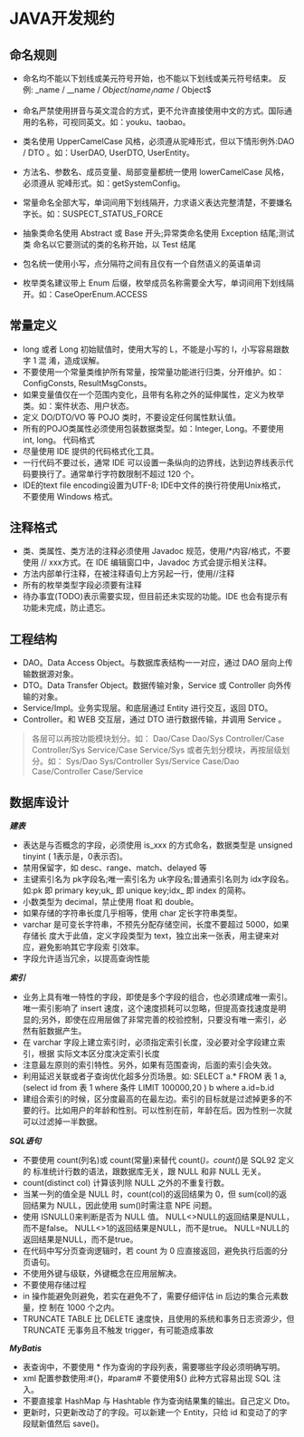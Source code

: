JAVA开发规约
===

命名规则
---
+ 命名均不能以下划线或美元符号开始，也不能以下划线或美元符号结束。 反例: _name / __name / $Object / name_ / name$ / Object$

+ 命名严禁使用拼音与英文混合的方式，更不允许直接使用中文的方式。国际通用的名称，可视同英文。如：youku、taobao。
+ 类名使用 UpperCamelCase 风格，必须遵从驼峰形式，但以下情形例外:DAO / DTO 。如：UserDAO, UserDTO, UserEntity。
+ 方法名、参数名、成员变量、局部变量都统一使用 lowerCamelCase 风格，必须遵从 驼峰形式。如：getSystemConfig。
+ 常量命名全部大写，单词间用下划线隔开，力求语义表达完整清楚，不要嫌名字长。如：SUSPECT_STATUS_FORCE
+ 抽象类命名使用 Abstract 或 Base 开头;异常类命名使用 Exception 结尾;测试类 命名以它要测试的类的名称开始，以 Test 结尾
+ 包名统一使用小写，点分隔符之间有且仅有一个自然语义的英语单词
+ 枚举类名建议带上 Enum 后缀，枚举成员名称需要全大写，单词间用下划线隔开。如：CaseOperEnum.ACCESS

常量定义
---
+ long 或者 Long 初始赋值时，使用大写的 L，不能是小写的 l，小写容易跟数字 1 混 淆，造成误解。
+ 不要使用一个常量类维护所有常量，按常量功能进行归类，分开维护。如：ConfigConsts, ResultMsgConsts。
+ 如果变量值仅在一个范围内变化，且带有名称之外的延伸属性，定义为枚举类。如：案件状态、用户状态。
+ 定义 DO/DTO/VO 等 POJO 类时，不要设定任何属性默认值。
+ 所有的POJO类属性必须使用包装数据类型。如：Integer, Long。不要使用 int, long。
代码格式
+ 尽量使用 IDE 提供的代码格式化工具。
+ 一行代码不要过长，通常 IDE 可以设置一条纵向的边界线，达到边界线表示代码要换行了。通常单行字符数限制不超过 120 个。
+ IDE的text file encoding设置为UTF-8; IDE中文件的换行符使用Unix格式， 不要使用 Windows 格式。

注释格式
---
+ 类、类属性、类方法的注释必须使用 Javadoc 规范，使用/*内容/格式，不要使用 // xxx方式。在 IDE 编辑窗口中，Javadoc 方式会提示相关注释。
+ 方法内部单行注释，在被注释语句上方另起一行，使用//注释
+ 所有的枚举类型字段必须要有注释
+ 待办事宜(TODO)表示需要实现，但目前还未实现的功能。IDE 也会有提示有功能未完成，防止遗忘。

工程结构
---
+ DAO。Data Access Object。与数据库表结构一一对应，通过 DAO 层向上传输数据源对象。
+ DTO。Data Transfer Object。数据传输对象，Service 或 Controller 向外传输的对象。
+ Service/Impl。业务实现层。和底层通过 Entity 进行交互，返回 DTO。
+ Controller。和 WEB 交互层，通过 DTO 进行数据传输，并调用 Service 。
>各层可以再按功能模块划分。如： Dao/Case Dao/Sys Controller/Case Controller/Sys Service/Case Service/Sys
>或者先划分模块，再按层级划分。如：
>Sys/Dao Sys/Controller Sys/Service Case/Dao Case/Controller Case/Service

数据库设计
---

***建表***

+ 表达是与否概念的字段，必须使用 is_xxx 的方式命名，数据类型是 unsigned tinyint ( 1表示是，0表示否)。
+ 禁用保留字，如 desc、range、match、delayed 等
+ 主键索引名为 pk字段名;唯一索引名为 uk字段名;普通索引名则为 idx字段名。 如:pk 即 primary key;uk_ 即 unique key;idx_ 即 index 的简称。
+ 小数类型为 decimal，禁止使用 float 和 double。
+ 如果存储的字符串长度几乎相等，使用 char 定长字符串类型。
+ varchar 是可变长字符串，不预先分配存储空间，长度不要超过 5000，如果存储长 度大于此值，定义字段类型为 text，独立出来一张表，用主键来对应，避免影响其它字段索 引效率。
+ 字段允许适当冗余，以提高查询性能

***索引***

+ 业务上具有唯一特性的字段，即使是多个字段的组合，也必须建成唯一索引。唯一索引影响了 insert 速度，这个速度损耗可以忽略，但提高查找速度是明 显的;另外，即使在应用层做了非常完善的校验控制，只要没有唯一索引，必然有脏数据产生。
+ 在 varchar 字段上建立索引时，必须指定索引长度，没必要对全字段建立索引，根据 实际文本区分度决定索引长度
+ 注意最左原则的索引特性。另外，如果有范围查询，后面的索引会失效。
+ 利用延迟关联或者子查询优化超多分页场景。如: SELECT a.* FROM 表 1 a, (select id from 表 1 where 条件 LIMIT 100000,20 ) b where a.id=b.id
+ 建组合索引的时候，区分度最高的在最左边。索引的目标就是过滤掉更多的不要的行。比如用户的年龄和性别。可以性别在前，年龄在后。因为性别一次就可以过滤掉一半数据。

***SQL语句***

+ 不要使用 count(列名)或 count(常量)来替代 count(*)。count(*)是 SQL92 定义的 标准统计行数的语法，跟数据库无关，跟 NULL 和非 NULL 无关。
+ count(distinct col) 计算该列除 NULL 之外的不重复行数。
+ 当某一列的值全是 NULL 时，count(col)的返回结果为 0，但 sum(col)的返回结果为 NULL，因此使用 sum()时需注意 NPE 问题。
+ 使用 ISNULL()来判断是否为 NULL 值。 NULL<>NULL的返回结果是NULL，而不是false。 NULL<>1的返回结果是NULL，而不是true。 NULL=NULL的返回结果是NULL，而不是true。
+ 在代码中写分页查询逻辑时，若 count 为 0 应直接返回，避免执行后面的分页语句。
+ 不使用外键与级联，外键概念在应用层解决。
+ 不要使用存储过程
+ in 操作能避免则避免，若实在避免不了，需要仔细评估 in 后边的集合元素数量，控 制在 1000 个之内。
+ TRUNCATE TABLE 比 DELETE 速度快，且使用的系统和事务日志资源少，但 TRUNCATE 无事务且不触发 trigger，有可能造成事故

***MyBatis***

+ 表查询中，不要使用 * 作为查询的字段列表，需要哪些字段必须明确写明。
+ xml 配置参数使用:#{}，#param# 不要使用${} 此种方式容易出现 SQL 注入。
+ 不要直接拿 HashMap 与 Hashtable 作为查询结果集的输出。自己定义 Dto。
+ 更新时，只更新改动了的字段。可以新建一个 Entity，只给 id 和变动了的字段赋新值然后 save()。